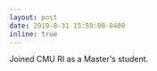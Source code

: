 ```yaml
---
layout: post
date: 2019-8-31 15:59:00-0400
inline: true
---
```


Joined CMU RI as a Master's student. 
